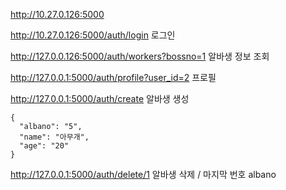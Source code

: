 http://10.27.0.126:5000

http://10.27.0.126:5000/auth/login  로그인

http://127.0.0.126:5000/auth/workers?bossno=1  알바생 정보 조회

http://127.0.0.1:5000/auth/profile?user_id=2  프로필

http://127.0.0.1:5000/auth/create  알바생 생성

~~~
{
  "albano": "5",
  "name": "아무개",
  "age": "20"
}
~~~

http://127.0.0.1:5000/auth/delete/1     알바생 삭제  / 마지막 번호 albano

